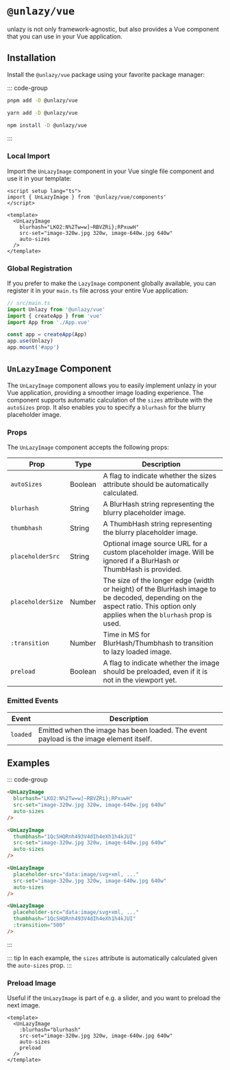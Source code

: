 # `@unlazy/vue`

unlazy is not only framework-agnostic, but also provides a Vue component that you can use in your Vue application.

## Installation

Install the `@unlazy/vue` package using your favorite package manager:

::: code-group
  ```bash [pnpm]
  pnpm add -D @unlazy/vue
  ```
  ```bash [yarn]
  yarn add -D @unlazy/vue
  ```
  ```bash [npm]
  npm install -D @unlazy/vue
  ```
:::

### Local Import

Import the `UnLazyImage` component in your Vue single file component and use it in your template:

```vue
<script setup lang="ts">
import { UnLazyImage } from '@unlazy/vue/components'
</script>

<template>
  <UnLazyImage
    blurhash="LKO2:N%2Tw=w]~RBVZRi};RPxuwH"
    src-set="image-320w.jpg 320w, image-640w.jpg 640w"
    auto-sizes
  />
</template>
```

### Global Registration

If you prefer to make the `LazyImage` component globally available, you can register it in your `main.ts` file across your entire Vue application:

```ts
// src/main.ts
import Unlazy from '@unlazy/vue'
import { createApp } from 'vue'
import App from './App.vue'

const app = createApp(App)
app.use(Unlazy)
app.mount('#app')
```

## `UnLazyImage` Component

The `UnLazyImage` component allows you to easily implement unlazy in your Vue application, providing a smoother image loading experience. The component supports automatic calculation of the `sizes` attribute with the `autoSizes` prop. It also enables you to specify a `blurhash` for the blurry placeholder image.

### Props

The `UnLazyImage` component accepts the following props:

| Prop | Type | Description |
| --- | --- | --- |
| `autoSizes` | Boolean | A flag to indicate whether the sizes attribute should be automatically calculated. |
| `blurhash` | String | A BlurHash string representing the blurry placeholder image. |
| `thumbhash` | String | A ThumbHash string representing the blurry placeholder image. |
| `placeholderSrc` | String | Optional image source URL for a custom placeholder image. Will be ignored if a BlurHash or ThumbHash is provided. |
| `placeholderSize` | Number | The size of the longer edge (width or height) of the BlurHash image to be decoded, depending on the aspect ratio. This option only applies when the `blurhash` prop is used. |
| `:transition` | Number | Time in MS for BlurHash/Thumbhash to transition to lazy loaded image. |
| `preload` | Boolean | A flag to indicate whether the image should be preloaded, even if it is not in the viewport yet. |

### Emitted Events

| Event | Description |
| --- | --- |
| `loaded` | Emitted when the image has been loaded. The event payload is the image element itself. |

## Examples

::: code-group
  ```html [BlurHash]
  <UnLazyImage
    blurhash="LKO2:N%2Tw=w]~RBVZRi};RPxuwH"
    src-set="image-320w.jpg 320w, image-640w.jpg 640w"
    auto-sizes
  />
  ```
  ```html [ThumbHash]
  <UnLazyImage
    thumbhash="1QcSHQRnh493V4dIh4eXh1h4kJUI"
    src-set="image-320w.jpg 320w, image-640w.jpg 640w"
    auto-sizes
  />
  ```
  ```html [Inlined placeholder image]
  <UnLazyImage
    placeholder-src="data:image/svg+xml, ..."
    src-set="image-320w.jpg 320w, image-640w.jpg 640w"
    auto-sizes
  />
  ```
  ```html [Transition]
  <UnLazyImage
    placeholder-src="data:image/svg+xml, ..."
    thumbhash="1QcSHQRnh493V4dIh4eXh1h4kJUI"
    :transition="500"
  />
  ```
:::

::: tip
In each example, the `sizes` attribute is automatically calculated given the `auto-sizes` prop.
:::

### Preload Image

Useful if the `UnLazyImage` is part of e.g. a slider, and you want to preload the next image.

```vue
<template>
  <UnLazyImage
    :blurhash="blurhash"
    src-set="image-320w.jpg 320w, image-640w.jpg 640w"
    auto-sizes
    preload
  />
</template>
